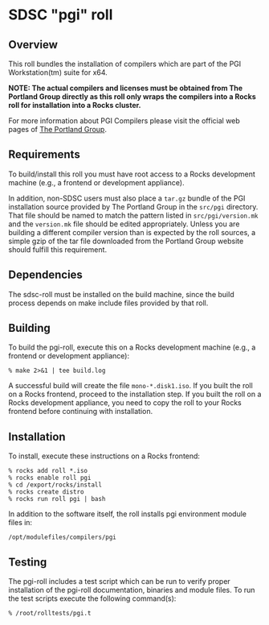 # SDSC "pgi" roll

## Overview

This roll bundles the installation of compilers which are part of the PGI Workstation(tm) suite for x64.

**NOTE: The actual compilers and licenses must be obtained from The Portland Group directly as this roll only wraps the compilers into a Rocks roll for installation into a Rocks cluster.**

For more information about PGI Compilers please visit the official web pages of
<a href="http://www.pgroup.com" target="_blank">The Portland Group</a>.


## Requirements

To build/install this roll you must have root access to a Rocks development
machine (e.g., a frontend or development appliance).

In addition, non-SDSC users must also place a `tar.gz` bundle of the PGI
installation source provided by The Portland Group in the `src/pgi` directory.
That file should be named to match the pattern listed in `src/pgi/version.mk`
and the `version.mk` file should be edited appropriately.
Unless you are building a different compiler version than is expected by the
roll sources, a simple gzip of the tar file downloaded from the Portland Group
website should fulfill this requirement.


## Dependencies

The sdsc-roll must be installed on the build machine, since the build process
depends on make include files provided by that roll.


## Building

To build the pgi-roll, execute this on a Rocks development
machine (e.g., a frontend or development appliance):

```shell
% make 2>&1 | tee build.log
```

A successful build will create the file `mono-*.disk1.iso`.  If you built the
roll on a Rocks frontend, proceed to the installation step. If you built the
roll on a Rocks development appliance, you need to copy the roll to your Rocks
frontend before continuing with installation.


## Installation

To install, execute these instructions on a Rocks frontend:

```shell
% rocks add roll *.iso
% rocks enable roll pgi
% cd /export/rocks/install
% rocks create distro
% rocks run roll pgi | bash
```

In addition to the software itself, the roll installs pgi environment
module files in:

```shell
/opt/modulefiles/compilers/pgi
```


## Testing

The pgi-roll includes a test script which can be run to verify proper
installation of the pgi-roll documentation, binaries and module files. To
run the test scripts execute the following command(s):

```shell
% /root/rolltests/pgi.t 
```
